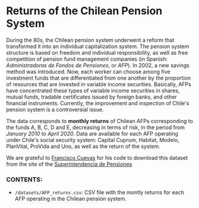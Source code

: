 # Returns of the Chilean Pension System

During the 80s, the Chilean pension system underwent a reform that transformed it into an individual capitalization system. The pension system structure is based on freedom and individual responsibility, as well as free competition of pension fund management companies (in Spanish: *Administradoras de Fondos de Pensiones*, or *AFP*). In 2002, a new savings method was introduced. Now, each worker can choose among five investment funds that are differentiated from one another by the proportion of resources that are invested in variable income securities. Basically, AFPs have concentrated these types of variable income securities in shares, mutual funds, tradable certificates issued by foreign banks, and other financial instruments. Currently, the improvement and inspection of Chile's pension system is a controversial issue.

The data corresponds to **monthly returns** of Chilean AFPs corresponding to the funds A, B, C, D and E, decreasing in terms of risk, in the period from *January 2010 to April 2020*. Data are available for each AFP operating under Chile's social security system: Capital Cuprum, Habitat, Modelo, PlanVital, ProVida and Uno, as well as the return of the system.

We are grateful to [Francisco Cuevas](https://github.com/FcoCuevas87) for his code to download this dataset from the site of the [Superintendencia de Pensiones](https://www.spensiones.cl)

### CONTENTS:
- `/datasets/AFP_returns.csv`: CSV file with the montly returns for each AFP operating in the Chilean pension system.
